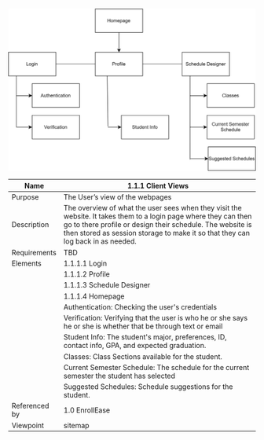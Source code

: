 ![SITEMAP](TeamThreeFiles/sitemap.drawio%20(4).svg)

| Name | 1.1.1 Client Views |
| ----------- | ----------- |
| Purpose | The User’s view of the webpages |
| Description | The overview of what the user sees when they visit the website. It takes them to a login page where they can then go to there profile or design their schedule. The website is then stored as session storage to make it so that they can log back in as needed.  |
| Requirements | TBD |
| Elements | 1.1.1.1 Login |
|          | 1.1.1.2 Profile | 
|          | 1.1.1.3 Schedule Designer |
|          | 1.1.1.4 Homepage |
|          | Authentication: Checking the user's credentials | 
|          | Verification: Verifying that the user is who he or she says he or she is whether that be through text or email | 
|          | Student Info: The student's major, preferences, ID, contact info, GPA, and expected graduation. |
|          | Classes: Class Sections available for the student. |
|          | Current Semester Schedule: The schedule for the current semester the student has selected |
|          | Suggested Schedules: Schedule suggestions for the student. |
| Referenced by | 1.0 EnrollEase  |
| Viewpoint | sitemap |
